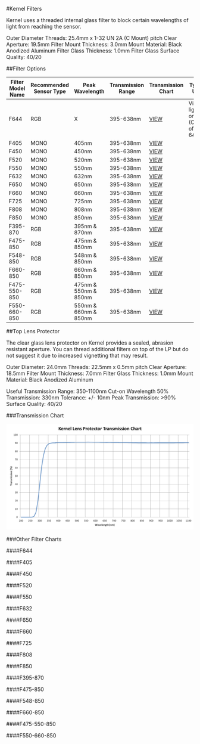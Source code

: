 #Kernel Filters

Kernel uses a threaded internal glass filter to block certain wavelengths of light from reaching the sensor.

Outer Diameter Threads: 25.4mm x 1-32 UN 2A (C Mount) pitch
Clear Aperture: 19.5mm
Filter Mount Thickness: 3.0mm
Mount Material: Black Anodized Aluminum
Filter Glass Thickness: 1.0mm
Filter Glass Surface Quality: 40/20

##Filter Options

| Filter Model Name | Recommended Sensor Type | Peak Wavelength| Transmission Range | Transmission Chart | Typical Uses |
|-------------------|-------------------------|----------------|--------------------|--------------------|--------------|
| F644              | RGB                     | X              | 395-638nm          | [VIEW]()           | Visible light only (Cut-off 648nm) |
| F405              | MONO                    | 405nm          | 395-638nm          | [VIEW]()           |  |
| F450              | MONO                    | 450nm          | 395-638nm          | [VIEW]()           |  |
| F520              | MONO                    | 520nm          | 395-638nm          | [VIEW]()           |  |
| F550              | MONO                    | 550nm          | 395-638nm          | [VIEW]()           |  |
| F632              | MONO                    | 632nm          | 395-638nm          | [VIEW]()           |  |
| F650              | MONO                    | 650nm          | 395-638nm          | [VIEW]()           |  |
| F660              | MONO                    | 660nm          | 395-638nm          | [VIEW]()           |  |
| F725              | MONO                    | 725nm          | 395-638nm          | [VIEW]()           |  |
| F808              | MONO                    | 808nm          | 395-638nm          | [VIEW]()           |  |
| F850              | MONO                    | 850nm          | 395-638nm          | [VIEW]()           |  |
| F395-870          | RGB                     | 395nm & 870nm  | 395-638nm          | [VIEW]()           |  |
| F475-850          | RGB                     | 475nm & 850nm  | 395-638nm          | [VIEW]()           |  |
| F548-850          | RGB                     | 548nm & 850nm  | 395-638nm          | [VIEW]()           |  |
| F660-850          | RGB                     | 660nm & 850nm  | 395-638nm          | [VIEW]()           |  |
| F475-550-850      | RGB                     | 475nm & 550nm & 850nm | 395-638nm          | [VIEW]()           |  |
| F550-660-850      | RGB                     | 550nm & 660nm & 850nm | 395-638nm          | [VIEW]()           |  |

##Top Lens Protector

The clear glass lens protector on Kernel provides a sealed, abrasion resistant aperture. You can thread additional filters on top of the LP but do not suggest it due to increased vignetting that may result.

Outer Diameter: 24.0mm
Threads: 22.5mm x 0.5mm pitch
Clear Aperture: 18.5mm
Filter Mount Thickness: 7.0mm
Filter Glass Thickness: 1.0mm
Mount Material: Black Anodized Aluminum

Useful Transmission Range: 350-1100nm
Cut-on Wavelength 50% Transmission: 330nm
Tolerance: +/- 10nm
Peak Transmission: >90%
Surface Quality: 40/20

###Transmission Chart

![](/assets/lens_protector_chart.PNG)

###Other Filter Charts

####F644

####F405

####F450

####F520

####F550

####F632

####F650

####F660

####F725

####F808

####F850

####F395-870

####F475-850

####F548-850

####F660-850

####F475-550-850

####F550-660-850
